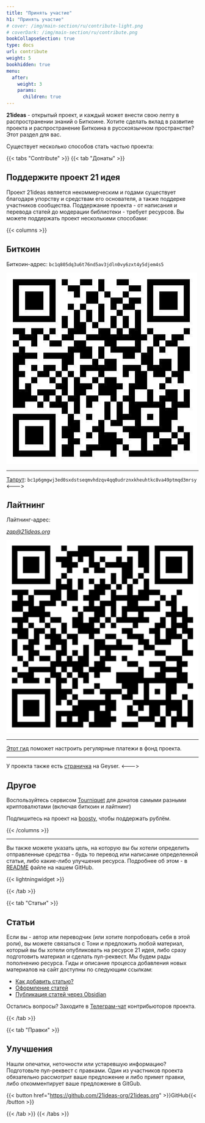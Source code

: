 ```yaml
---
title: "Принять участие"
h1: "Принять участие"
# cover: /img/main-section/ru/contribute-light.png
# coverDark: /img/main-section/ru/contribute.png
bookCollapseSection: true
type: docs
url: contribute
weight: 5
bookhidden: true
menu:
  after:
    weight: 3
    params:
      children: true
---
```


__21ideas__ - открытый проект, и каждый может внести свою лепту в распространении знаний о Биткоине. Хотите сделать вклад в развитие проекта и распространение Биткоина в русскоязычном пространстве? Этот раздел для вас.

Существует несколько способов стать частью проекта:

{{< tabs "Contribute" >}}
{{< tab "Донаты" >}}
## Поддержите проект 21 идея

Проект 21ideas является некоммерческим и годами существует благодаря упорству и средствам его основателя, а также поддерке участников сообщества. Поддержание проекта - от написания и перевода статей до модерации библиотеки - требует ресурсов. Вы можете поддержать проект несколькими способами:

{{< columns >}} 
## Биткоин
Биткоин-адрес: `bc1q805dq3u6t76nd5av3jdln0vy6zxt4y5djem4s5`

![onchain](/img/0.jpeg)

---

[Тапрут](/taproot): `bc1p6gmgwj3ed0sxdstseqmvhdzqv4qq0udrznxkheuhtkc8va49ptmqd3mrsy`
<---> 

## Лайтнинг
Лайтнинг-адрес: 

_[zap@21ideas.org](lightning:21ideas@getalby.com)_
  
![ln-qr](/img/BitTip-LNURL.png)

---

[Этот гид](/zapplanner) поможет настроить регулярные платежи в фонд проекта.

---

У проекта также есть [страничка](https://geyser.fund/project/21ideas) на Geyser.
<---> 

## Другое
Воспользуйтесь сервисом [Tourniquet](https://tourniquet.app/donate/21ideas) для донатов самыми разными криптовалютами (включая биткоин и лайтнинг) 
  
Подпишитесь на проект на [boosty](https://boosty.to/21ideas), чтобы поддержать рублём. 

{{< /columns >}}

---

Вы также можете указать цель, на которую вы бы хотели определить отправленные средства - будь то перевод или написание определенной статьи, либо какие-либо улучшения ресурса. Подробнее об этом - в [README](https://github.com/21ideas-org/21ideas.org#readme) файле на нашем GitHub.

{{< lightningwidget >}}

{{< /tab >}}

{{< tab "Статьи" >}} 
## Статьи

Если вы - автор или переводчик (или хотите попробовать себя в этой роли), вы можете связаться с Тони и предложить любой материал, который вы бы хотели опубликовать на ресурсе 21 идея, либо сразу подготовить материал и сделать пул-реквест. Мы будем рады пополнению ресурса. Гиды и описание процесса добавления новых материалов на сайт доступны по следующим ссылкам:

- [Как добавить статью?](/github)
- [Оформление статей](/syntax)
- [Публикация статей через Obsidian](/obsidian)

Остались вопросы? Заходите в [Телеграм-чат](https://t.me/+9TduwjvHoollODY0) контрибьюторов проекта.

{{< /tab >}}

{{< tab "Правки" >}} 
## Улучшения

Нашли опечатки, неточности или устаревшую информацию? Подготовьте пул-реквест с правками. Один из участников проекта обязательно рассмотрит ваше предложение и либо примет правки, либо откомментирует ваше предложение в GitGub.

{{< button href="https://github.com/21ideas-org/21ideas.org" >}}GitHub{{< /button >}}

{{< /tab >}}
{{< /tabs >}}
